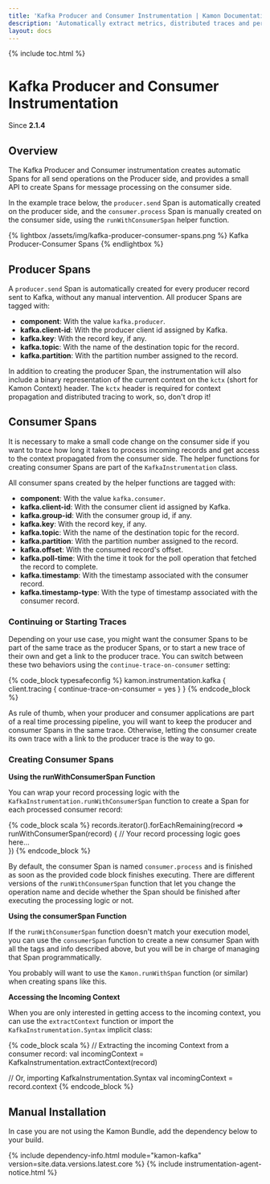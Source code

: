 ```yaml
---
title: 'Kafka Producer and Consumer Instrumentation | Kamon Documentation'
description: 'Automatically extract metrics, distributed traces and perform context propagation on Akka applications'
layout: docs
---
```


{% include toc.html %}

Kafka Producer and Consumer Instrumentation 
===========================================
Since __2.1.4__

Overview
--------

The Kafka Producer and Consumer instrumentation creates automatic Spans for all send operations on the Producer 
side, and provides a small API to create Spans for message processing on the consumer side.

In the example trace below, the `producer.send` Span is automatically created on the producer side, and the 
`consumer.process` Span is manually created on the consumer side, using the `runWithConsumerSpan` helper function.

{% lightbox /assets/img/kafka-producer-consumer-spans.png %}
Kafka Producer-Consumer Spans
{% endlightbox %}

Producer Spans
--------------

A `producer.send` Span is automatically created for every producer record sent to Kafka, without any manual 
intervention. All producer Spans are tagged with:
  * __component__: With the value `kafka.producer`.
  * __kafka.client-id__: With the producer client id assigned by Kafka.
  * __kafka.key__: With the record key, if any.
  * __kafka.topic__: With the name of the destination topic for the record.
  * __kafka.partition__: With the partition number assigned to the record.

In addition to creating the producer Span, the instrumentation will also include a binary representation of the current
context on the `kctx` (short for Kamon Context) header. The `kctx` header is required for context propagation and
distributed tracing to work, so, don't drop it!


Consumer Spans
--------------

It is necessary to make a small code change on the consumer side if you want to trace how long it takes to process
incoming records and get access to the context propagated from the consumer side. The helper functions for creating
consumer Spans are part of the `KafkaInstrumentation` class. 

All consumer spans created by the helper functions are tagged with:
  * __component__: With the value `kafka.consumer`.
  * __kafka.client-id__: With the consumer client id assigned by Kafka.
  * __kafka.group-id__: With the consumer group id, if any.
  * __kafka.key__: With the record key, if any.
  * __kafka.topic__: With the name of the destination topic for the record.
  * __kafka.partition__: With the partition number assigned to the record.
  * __kafka.offset__: With the consumed record's offset.
  * __kafka.poll-time__: With the time it took for the poll operation that fetched the record to complete.
  * __kafka.timestamp__: With the timestamp associated with the consumer record.
  * __kafka.timestamp-type__: With the type of timestamp associated with the consumer record.


### Continuing or Starting Traces

Depending on your use case, you might want the consumer Spans to be part of the same trace as the producer Spans, or to
start a new trace of their own and get a link to the producer trace. You can switch between these two behaviors using
the `continue-trace-on-consumer` setting:


{% code_block typesafeconfig %}
kamon.instrumentation.kafka {
  client.tracing {
    continue-trace-on-consumer = yes
  }
}
{% endcode_block %}

As rule of thumb, when your producer and consumer applications are part of a real time processing pipeline, you will 
want to keep the producer and consumer Spans in the same trace. Otherwise, letting the consumer create its own trace 
with a link to the producer trace is the way to go.


### Creating Consumer Spans

__Using the runWithConsumerSpan Function__

You can wrap your record processing logic with the `KafkaInstrumentation.runWithConsumerSpan` function to create a Span
for each processed consumer record:

{% code_block scala %}
records.iterator().forEachRemaining(record => runWithConsumerSpan(record) {
  // Your record processing logic goes here...  
})
{% endcode_block %}

By default, the consumer Span is named `consumer.process` and is finished as soon as the provided code block finishes
executing. There are different versions of the `runWithConsumerSpan` function that let you change the operation name and
decide whether the Span should be finished after executing the processing logic or not.


__Using the consumerSpan Function__

If the `runWithConsumerSpan` function doesn't match your execution model, you can use the `consumerSpan` function to 
create a new consumer Span with all the tags and info described above, but you will be in charge of managing that Span
programmatically. 

You probably will want to use the `Kamon.runWithSpan` function (or similar) when creating spans like this.


__Accessing the Incoming Context__

When you are only interested in getting access to the incoming context, you can use the `extractContext` function or
import the `KafkaInstrumentation.Syntax` implicit class:


{% code_block scala %}
// Extracting the incoming Context from a consumer record:
val incomingContext = KafkaInstrumentation.extractContext(record)

// Or, importing KafkaInstrumentation.Syntax
val incomingContext = record.context
{% endcode_block %}


Manual Installation
-------------------

In case you are not using the Kamon Bundle, add the dependency below to your build.

{% include dependency-info.html module="kamon-kafka" version=site.data.versions.latest.core %}
{% include instrumentation-agent-notice.html %}
